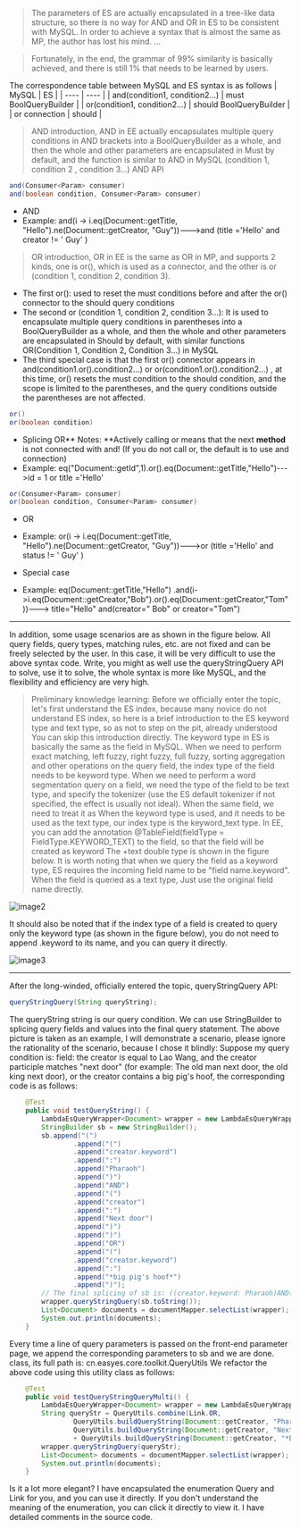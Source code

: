 > The parameters of ES are actually encapsulated in a tree-like data structure, so there is no way for AND and OR in ES to be consistent with MySQL. In order to achieve a syntax that is almost the same as MP, the author has lost his mind. ...

> Fortunately, in the end, the grammar of 99% similarity is basically achieved, and there is still 1% that needs to be learned by users.

The correspondence table between MySQL and ES syntax is as follows
| MySQL | ES |
| ---- | ---- |
| and(condition1, condition2...) | must BoolQueryBuilder |
| or(condition1, condition2...) | should BoolQueryBuilder |
| or connection | should |


> AND introduction, AND in EE actually encapsulates multiple query conditions in AND brackets into a BoolQueryBuilder as a whole, and then the whole and other parameters are encapsulated in Must by default, and the function is similar to AND in MySQL (condition 1, condition 2 , condition 3...)
AND API
````java
and(Consumer<Param> consumer)
and(boolean condition, Consumer<Param> consumer)
````

- AND
- Example: and(i -> i.eq(Document::getTitle, "Hello").ne(Document::getCreator, "Guy"))--->and (title ='Hello' and creator != ' Guy' )

> OR introduction, OR in EE is the same as OR in MP, and supports 2 kinds, one is or(), which is used as a connector, and the other is or (condition 1, condition 2, condition 3).
- The first or(): used to reset the must conditions before and after the or() connector to the should query conditions
- The second or (condition 1, condition 2, condition 3...): It is used to encapsulate multiple query conditions in parentheses into a BoolQueryBuilder as a whole, and then the whole and other parameters are encapsulated in Should by default, with similar functions OR(Condition 1, Condition 2, Condition 3...) in MySQL
- The third special case is that the first or() connector appears in and(condition1.or().condition2...) or or(condition1.or().condition2...) , at this time, or() resets the must condition to the should condition, and the scope is limited to the parentheses, and the query conditions outside the parentheses are not affected.

````java
or()
or(boolean condition)
````

- Splicing OR** Notes: **Actively calling or means that the next **method** is not connected with and! (If you do not call or, the default is to use and connection)
- Example: eq("Document::getId",1).or().eq(Document::getTitle,"Hello")--->id = 1 or title ='Hello'

````java
or(Consumer<Param> consumer)
or(boolean condition, Consumer<Param> consumer)
````

- OR
- Example: or(i -> i.eq(Document::getTitle, "Hello").ne(Document::getCreator, "Guy"))--->or (title ='Hello' and status != ' Guy' )

- Special case
- Example: eq(Document::getTitle,"Hello")
     .and(i->i.eq(Document::getCreator,"Bob").or().eq(Document::getCreator,"Tom"))---> title="Hello" and(creator=" Bob" or creator="Tom")

---

In addition, some usage scenarios are as shown in the figure below. All query fields, query types, matching rules, etc. are not fixed and can be freely selected by the user. In this case, it will be very difficult to use the above syntax code. Write, you might as well use the queryStringQuery API to solve, use it to solve, the whole syntax is more like MySQL, and the flexibility and efficiency are very high.



>Preliminary knowledge learning: Before we officially enter the topic, let's first understand the ES index, because many novice do not understand ES index, so here is a brief introduction to the ES keyword type and text type, so as not to step on the pit, already understood You can skip this introduction directly.
The keyword type in ES is basically the same as the field in MySQL. When we need to perform exact matching, left fuzzy, right fuzzy, full fuzzy, sorting aggregation and other operations on the query field, the index type of the field needs to be keyword type. When we need to perform a word segmentation query on a field, we need the type of the field to be text type, and specify the tokenizer (use the ES default tokenizer if not specified, the effect is usually not ideal). When the same field, we need to treat it as When the keyword type is used, and it needs to be used as the text type, our index type is the keyword_text type. In EE, you can add the annotation @TableField(fieldType = FieldType.KEYWORD_TEXT) to the field, so that the field will be created as keyword The +text double type is shown in the figure below. It is worth noting that when we query the field as a keyword type, ES requires the incoming field name to be "field name.keyword". When the field is queried as a text type, Just use the original field name directly.


![image2](https://iknow.hs.net/72818af6-7cc3-4833-b7a7-dbff845ce73e.png)

It should also be noted that if the index type of a field is created to query only the keyword type (as shown in the figure below), you do not need to append .keyword to its name, and you can query it directly.

![image3](https://iknow.hs.net/87335e55-1fe3-44ed-920b-61354383e85a.png)

---

After the long-winded, officially entered the topic, queryStringQuery API:

````java
queryStringQuery(String queryString);
````

The queryString string is our query condition. We can use StringBuilder to splicing query fields and values ​​into the final query statement.
The above picture is taken as an example, I will demonstrate a scenario, please ignore the rationality of the scenario, because I chose it blindly: Suppose my query condition is: field: the creator is equal to Lao Wang, and the creator participle matches "next door" (for example: The old man next door, the old king next door), or the creator contains a big pig's hoof, the corresponding code is as follows:
````java
    @Test
    public void testQueryString() {
        LambdaEsQueryWrapper<Document> wrapper = new LambdaEsQueryWrapper<>();
        StringBuilder sb = new StringBuilder();
        sb.append("(")
                .append("(")
                .append("creator.keyword")
                .append(":")
                .append("Pharaoh")
                .append(")")
                .append("AND")
                .append("(")
                .append("creator")
                .append(":")
                .append("Next door")
                .append(")")
                .append(")")
                .append("OR")
                .append("(")
                .append("creator.keyword")
                .append(":")
                .append("*big pig's hoof*")
                .append(")");
        // The final splicing of sb is: ((creator.keyword: Pharaoh)AND(creator: next door))OR(creator.keyword:*big pig's hoof*), which can be said to be very similar to MySQL syntax
        wrapper.queryStringQuery(sb.toString());
        List<Document> documents = documentMapper.selectList(wrapper);
        System.out.println(documents);
    }
````
Every time a line of query parameters is passed on the front-end parameter page, we append the corresponding parameters to sb and we are done. class, its full path is: cn.easyes.core.toolkit.QueryUtils
We refactor the above code using this utility class as follows:
````java
    @Test
    public void testQueryStringQueryMulti() {
        LambdaEsQueryWrapper<Document> wrapper = new LambdaEsQueryWrapper<>();
        String queryStr = QueryUtils.combine(Link.OR,
                QueryUtils.buildQueryString(Document::getCreator, "Pharaoh", Query.EQ, Link.AND),
                QueryUtils.buildQueryString(Document::getCreator, "Next door", Query.MATCH))
                + QueryUtils.buildQueryString(Document::getCreator, "*Big Pig's Hoof*", Query.EQ);
        wrapper.queryStringQuery(queryStr);
        List<Document> documents = documentMapper.selectList(wrapper);
        System.out.println(documents);
    }
````
Is it a lot more elegant? I have encapsulated the enumeration Query and Link for you, and you can use it directly. If you don't understand the meaning of the enumeration, you can click it directly to view it. I have detailed comments in the source code.